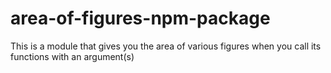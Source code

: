 # area-of-figures-npm-package
This is a module that gives you the area of various figures when you call its functions with an argument(s)
